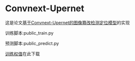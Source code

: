 # Convnext-Upernet
这是论文[基于Convnext-Upernet的图像篡改检测定位模型](https://kns.cnki.net/kcms2/article/abstract?v=2Wn7gbiy3W_qUrMe0t6g1IAEsRxWnAkpay8q9X2EbbKHkhBfo7NMR86WAY5NkcsQdpYn3BTm5_b8_3lgSl1EgTRiJ7Qff6srV9RBKyAABBn0Cx6srFEPuz_yvMtuCE2p-A-yXJukkwl8VE357wCQ1g==&uniplatform=NZKPT&language=CHS)的实现

训练脚本:public_train.py

预测脚本:public_predict.py

[训练权值](https://pan.baidu.com/s/1VR9YFUTODwv7-ibvvijgHQ?pwd=7qq3)在此下载
